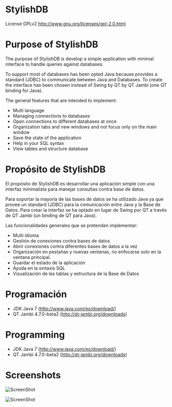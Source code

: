 StylishDB
===========

License GPLv2
http://www.gnu.org/licenses/gpl-2.0.html

Purpose of StylishDB
====================

The purpose of StylishDB is develop a simple application with minimal interface to handle queries against databases.

To support most of databases has been opted Java because provides a standard (JDBC) to communicate between Java and Databases. To create the interface has been chosen instead of Swing by QT by QT Jambi (one QT binding for Java).

The general features that are intended to implement:

* Multi language
* Managing connections to databases
* Open connections to different databases at once
* Organization tabs and new windows and not focus only on the main window
* Save the state of the application
* Help in your SQL syntax
* View tables and structure database


Propósito de StylishDB
====================

El propósito de StylishDB es desarrollar una aplicación simple con una interfaz minimalista para manejar consultas contra base de datos.

Para soportar la mayoría de las bases de datos se ha utilizado Java ya que provee un standard (JDBC) para la comunicación entre Java y la Base de Datos. Para crear la interfaz se ha optado en lugar de Swing por QT a través de QT Jambi (un binding de QT para Java).

Las funcionalidades generales que se pretenden implementar:

* Multi idioma
* Gestión de conexiones contra bases de datos
* Abrir conexiones contra diferentes bases de datos a la vez
* Organización en pestañas y nuevas ventanas, no enfocarse solo en la ventana principal.
* Guardar el estado de la aplicación
* Ayuda en la sintaxis SQL
* Visualización de las tablas y estructura de la Base de Datos

Programación
============

* JDK Java 7 (http://www.java.com/es/download/)
* QT Jambi 4.7.0-beta2 (http://qt-jambi.org/downloads)

Programming
============

* JDK Java 7 (http://www.java.com/es/download/)
* QT Jambi 4.7.0-beta2 (http://qt-jambi.org/downloads)

Screenshots
===========

![ScreenShot](https://raw.github.com/miguelgonzalez/DataBaseFun/master/imgReadme/User_MySQL.png)

![ScreenShot](https://raw.github.com/miguelgonzalez/DataBaseFun/master/imgReadme/User_MySQL_Info.png)